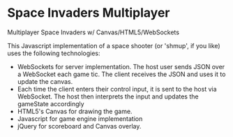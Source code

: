 Space Invaders Multiplayer
=================

Multiplayer Space Invaders w/ Canvas/HTML5/WebSockets

This Javascript implementation of a space shooter (or 'shmup', if you like) uses the following technologies:

* WebSockets for server implementation. The host user sends JSON over a WebSocket each game tic. The client receives
the JSON and uses it to update the canvas. 
* Each time the client enters their control input, it is sent to the host via WebSocket. The host then interprets the
input and updates the gameState accordingly
* HTML5's Canvas for drawing the game.
* Javascript for game engine implementation
* jQuery for scoreboard and Canvas overlay.
